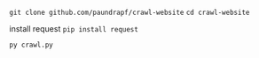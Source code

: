 ```git clone github.com/paundrapf/crawl-website```
```cd crawl-website```

install request
```pip install request```

```py crawl.py```
